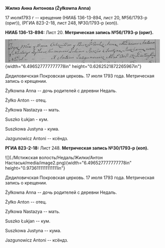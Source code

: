 **Жилко Анна Антонова (Żyłkowna Anna)**

17 июля1793 г -- крещение (НИАБ 136-13-894, лист 20, №56/1793-р (ориг)),
(РГИА 823-2-18, лист 248, №30/1793-р (коп)).

**НИАБ 136-13-894:** Лист 20. **Метрическая запись №56/1793-р (ориг).**

![](./media/750da235d30d9da239c12944edaec9254ba0aa30.png){width="6.496527777777778in"
height="0.6262521872265967in"}

Дедиловичская Покровская церковь. 17 июля 1793 года. Метрическая запись
о крещении.

Żyłkowna Anna -- дочь родителей с деревни Недаль.

Żyłko Anton -- отец.

Żyłkowa Nastazya -- мать.

Suszko Łukjan - кум.

Suszkowa Justyna - кума.

Jazgunowicz Antoni -- ксёндз.

**РГИА 823-2-18:** Лист 248. **Метрическая запись №30/1793-р (коп).**

![](./Мстижская волость/Недаль/Жилки/Антон Настасья/media/image2.png){width="6.496527777777778in"
height="0.9736111111111111in"}

Дедиловичская Покровская церковь. 17 июля 1793 года. Метрическая запись
о крещении.

Żyłkowna Anna -- дочь родителей с деревни Недаль.

Żyłko Anton -- отец.

Zyłkowa Nastazya -- мать.

Suszko Łukjan -- кум.

Suszkowa Justyna -- кума.

Jazgunowicz Antoni -- ксёндз.
